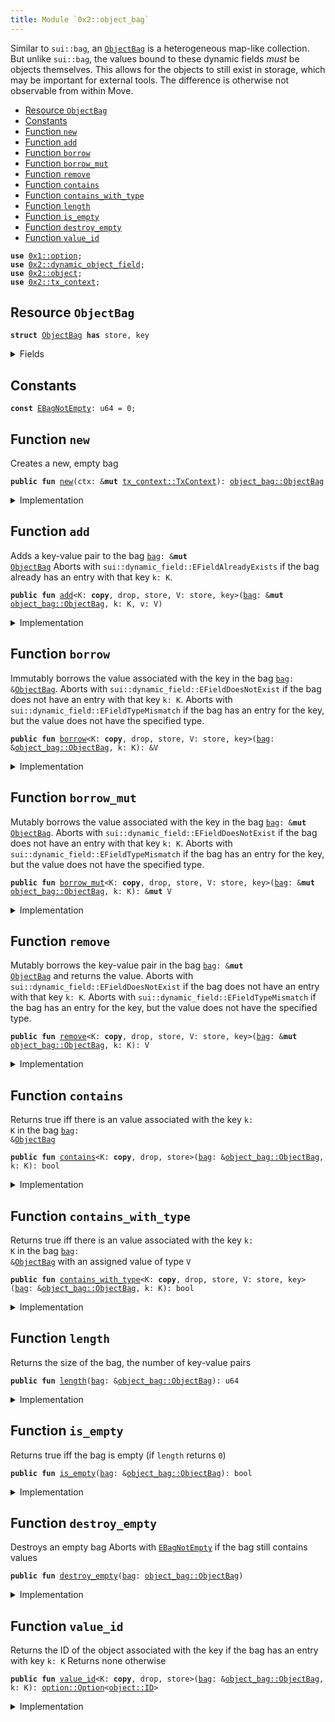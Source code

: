 ```yaml
---
title: Module `0x2::object_bag`
---
```


Similar to <code>sui::bag</code>, an <code><a href="object_bag.md#0x2_object_bag_ObjectBag">ObjectBag</a></code> is a heterogeneous map-like collection. But unlike
<code>sui::bag</code>, the values bound to these dynamic fields _must_ be objects themselves. This allows
for the objects to still exist in storage, which may be important for external tools.
The difference is otherwise not observable from within Move.


-  [Resource `ObjectBag`](#0x2_object_bag_ObjectBag)
-  [Constants](#@Constants_0)
-  [Function `new`](#0x2_object_bag_new)
-  [Function `add`](#0x2_object_bag_add)
-  [Function `borrow`](#0x2_object_bag_borrow)
-  [Function `borrow_mut`](#0x2_object_bag_borrow_mut)
-  [Function `remove`](#0x2_object_bag_remove)
-  [Function `contains`](#0x2_object_bag_contains)
-  [Function `contains_with_type`](#0x2_object_bag_contains_with_type)
-  [Function `length`](#0x2_object_bag_length)
-  [Function `is_empty`](#0x2_object_bag_is_empty)
-  [Function `destroy_empty`](#0x2_object_bag_destroy_empty)
-  [Function `value_id`](#0x2_object_bag_value_id)


<pre><code><b>use</b> <a href="../move-stdlib/option.md#0x1_option">0x1::option</a>;
<b>use</b> <a href="dynamic_object_field.md#0x2_dynamic_object_field">0x2::dynamic_object_field</a>;
<b>use</b> <a href="object.md#0x2_object">0x2::object</a>;
<b>use</b> <a href="tx_context.md#0x2_tx_context">0x2::tx_context</a>;
</code></pre>



<a name="0x2_object_bag_ObjectBag"></a>

## Resource `ObjectBag`



<pre><code><b>struct</b> <a href="object_bag.md#0x2_object_bag_ObjectBag">ObjectBag</a> <b>has</b> store, key
</code></pre>



<details>
<summary>Fields</summary>


<dl>
<dt>
<code>id: <a href="object.md#0x2_object_UID">object::UID</a></code>
</dt>
<dd>
 the ID of this bag
</dd>
<dt>
<code>size: u64</code>
</dt>
<dd>
 the number of key-value pairs in the bag
</dd>
</dl>


</details>

<a name="@Constants_0"></a>

## Constants


<a name="0x2_object_bag_EBagNotEmpty"></a>



<pre><code><b>const</b> <a href="object_bag.md#0x2_object_bag_EBagNotEmpty">EBagNotEmpty</a>: u64 = 0;
</code></pre>



<a name="0x2_object_bag_new"></a>

## Function `new`

Creates a new, empty bag


<pre><code><b>public</b> <b>fun</b> <a href="object_bag.md#0x2_object_bag_new">new</a>(ctx: &<b>mut</b> <a href="tx_context.md#0x2_tx_context_TxContext">tx_context::TxContext</a>): <a href="object_bag.md#0x2_object_bag_ObjectBag">object_bag::ObjectBag</a>
</code></pre>



<details>
<summary>Implementation</summary>


<pre><code><b>public</b> <b>fun</b> <a href="object_bag.md#0x2_object_bag_new">new</a>(ctx: &<b>mut</b> TxContext): <a href="object_bag.md#0x2_object_bag_ObjectBag">ObjectBag</a> {
    <a href="object_bag.md#0x2_object_bag_ObjectBag">ObjectBag</a> {
        id: <a href="object.md#0x2_object_new">object::new</a>(ctx),
        size: 0,
    }
}
</code></pre>



</details>

<a name="0x2_object_bag_add"></a>

## Function `add`

Adds a key-value pair to the bag <code><a href="bag.md#0x2_bag">bag</a>: &<b>mut</b> <a href="object_bag.md#0x2_object_bag_ObjectBag">ObjectBag</a></code>
Aborts with <code>sui::dynamic_field::EFieldAlreadyExists</code> if the bag already has an entry with
that key <code>k: K</code>.


<pre><code><b>public</b> <b>fun</b> <a href="object_bag.md#0x2_object_bag_add">add</a>&lt;K: <b>copy</b>, drop, store, V: store, key&gt;(<a href="bag.md#0x2_bag">bag</a>: &<b>mut</b> <a href="object_bag.md#0x2_object_bag_ObjectBag">object_bag::ObjectBag</a>, k: K, v: V)
</code></pre>



<details>
<summary>Implementation</summary>


<pre><code><b>public</b> <b>fun</b> <a href="object_bag.md#0x2_object_bag_add">add</a>&lt;K: <b>copy</b> + drop + store, V: key + store&gt;(<a href="bag.md#0x2_bag">bag</a>: &<b>mut</b> <a href="object_bag.md#0x2_object_bag_ObjectBag">ObjectBag</a>, k: K, v: V) {
    ofield::add(&<b>mut</b> <a href="bag.md#0x2_bag">bag</a>.id, k, v);
    <a href="bag.md#0x2_bag">bag</a>.size = <a href="bag.md#0x2_bag">bag</a>.size + 1;
}
</code></pre>



</details>

<a name="0x2_object_bag_borrow"></a>

## Function `borrow`

Immutably borrows the value associated with the key in the bag <code><a href="bag.md#0x2_bag">bag</a>: &<a href="object_bag.md#0x2_object_bag_ObjectBag">ObjectBag</a></code>.
Aborts with <code>sui::dynamic_field::EFieldDoesNotExist</code> if the bag does not have an entry with
that key <code>k: K</code>.
Aborts with <code>sui::dynamic_field::EFieldTypeMismatch</code> if the bag has an entry for the key, but
the value does not have the specified type.


<pre><code><b>public</b> <b>fun</b> <a href="borrow.md#0x2_borrow">borrow</a>&lt;K: <b>copy</b>, drop, store, V: store, key&gt;(<a href="bag.md#0x2_bag">bag</a>: &<a href="object_bag.md#0x2_object_bag_ObjectBag">object_bag::ObjectBag</a>, k: K): &V
</code></pre>



<details>
<summary>Implementation</summary>


<pre><code><b>public</b> <b>fun</b> <a href="borrow.md#0x2_borrow">borrow</a>&lt;K: <b>copy</b> + drop + store, V: key + store&gt;(<a href="bag.md#0x2_bag">bag</a>: &<a href="object_bag.md#0x2_object_bag_ObjectBag">ObjectBag</a>, k: K): &V {
    ofield::borrow(&<a href="bag.md#0x2_bag">bag</a>.id, k)
}
</code></pre>



</details>

<a name="0x2_object_bag_borrow_mut"></a>

## Function `borrow_mut`

Mutably borrows the value associated with the key in the bag <code><a href="bag.md#0x2_bag">bag</a>: &<b>mut</b> <a href="object_bag.md#0x2_object_bag_ObjectBag">ObjectBag</a></code>.
Aborts with <code>sui::dynamic_field::EFieldDoesNotExist</code> if the bag does not have an entry with
that key <code>k: K</code>.
Aborts with <code>sui::dynamic_field::EFieldTypeMismatch</code> if the bag has an entry for the key, but
the value does not have the specified type.


<pre><code><b>public</b> <b>fun</b> <a href="object_bag.md#0x2_object_bag_borrow_mut">borrow_mut</a>&lt;K: <b>copy</b>, drop, store, V: store, key&gt;(<a href="bag.md#0x2_bag">bag</a>: &<b>mut</b> <a href="object_bag.md#0x2_object_bag_ObjectBag">object_bag::ObjectBag</a>, k: K): &<b>mut</b> V
</code></pre>



<details>
<summary>Implementation</summary>


<pre><code><b>public</b> <b>fun</b> <a href="object_bag.md#0x2_object_bag_borrow_mut">borrow_mut</a>&lt;K: <b>copy</b> + drop + store, V: key + store&gt;(<a href="bag.md#0x2_bag">bag</a>: &<b>mut</b> <a href="object_bag.md#0x2_object_bag_ObjectBag">ObjectBag</a>, k: K): &<b>mut</b> V {
    ofield::borrow_mut(&<b>mut</b> <a href="bag.md#0x2_bag">bag</a>.id, k)
}
</code></pre>



</details>

<a name="0x2_object_bag_remove"></a>

## Function `remove`

Mutably borrows the key-value pair in the bag <code><a href="bag.md#0x2_bag">bag</a>: &<b>mut</b> <a href="object_bag.md#0x2_object_bag_ObjectBag">ObjectBag</a></code> and returns the value.
Aborts with <code>sui::dynamic_field::EFieldDoesNotExist</code> if the bag does not have an entry with
that key <code>k: K</code>.
Aborts with <code>sui::dynamic_field::EFieldTypeMismatch</code> if the bag has an entry for the key, but
the value does not have the specified type.


<pre><code><b>public</b> <b>fun</b> <a href="object_bag.md#0x2_object_bag_remove">remove</a>&lt;K: <b>copy</b>, drop, store, V: store, key&gt;(<a href="bag.md#0x2_bag">bag</a>: &<b>mut</b> <a href="object_bag.md#0x2_object_bag_ObjectBag">object_bag::ObjectBag</a>, k: K): V
</code></pre>



<details>
<summary>Implementation</summary>


<pre><code><b>public</b> <b>fun</b> <a href="object_bag.md#0x2_object_bag_remove">remove</a>&lt;K: <b>copy</b> + drop + store, V: key + store&gt;(<a href="bag.md#0x2_bag">bag</a>: &<b>mut</b> <a href="object_bag.md#0x2_object_bag_ObjectBag">ObjectBag</a>, k: K): V {
    <b>let</b> v = ofield::remove(&<b>mut</b> <a href="bag.md#0x2_bag">bag</a>.id, k);
    <a href="bag.md#0x2_bag">bag</a>.size = <a href="bag.md#0x2_bag">bag</a>.size - 1;
    v
}
</code></pre>



</details>

<a name="0x2_object_bag_contains"></a>

## Function `contains`

Returns true iff there is an value associated with the key <code>k: K</code> in the bag <code><a href="bag.md#0x2_bag">bag</a>: &<a href="object_bag.md#0x2_object_bag_ObjectBag">ObjectBag</a></code>


<pre><code><b>public</b> <b>fun</b> <a href="object_bag.md#0x2_object_bag_contains">contains</a>&lt;K: <b>copy</b>, drop, store&gt;(<a href="bag.md#0x2_bag">bag</a>: &<a href="object_bag.md#0x2_object_bag_ObjectBag">object_bag::ObjectBag</a>, k: K): bool
</code></pre>



<details>
<summary>Implementation</summary>


<pre><code><b>public</b> <b>fun</b> <a href="object_bag.md#0x2_object_bag_contains">contains</a>&lt;K: <b>copy</b> + drop + store&gt;(<a href="bag.md#0x2_bag">bag</a>: &<a href="object_bag.md#0x2_object_bag_ObjectBag">ObjectBag</a>, k: K): bool {
    ofield::exists_&lt;K&gt;(&<a href="bag.md#0x2_bag">bag</a>.id, k)
}
</code></pre>



</details>

<a name="0x2_object_bag_contains_with_type"></a>

## Function `contains_with_type`

Returns true iff there is an value associated with the key <code>k: K</code> in the bag <code><a href="bag.md#0x2_bag">bag</a>: &<a href="object_bag.md#0x2_object_bag_ObjectBag">ObjectBag</a></code>
with an assigned value of type <code>V</code>


<pre><code><b>public</b> <b>fun</b> <a href="object_bag.md#0x2_object_bag_contains_with_type">contains_with_type</a>&lt;K: <b>copy</b>, drop, store, V: store, key&gt;(<a href="bag.md#0x2_bag">bag</a>: &<a href="object_bag.md#0x2_object_bag_ObjectBag">object_bag::ObjectBag</a>, k: K): bool
</code></pre>



<details>
<summary>Implementation</summary>


<pre><code><b>public</b> <b>fun</b> <a href="object_bag.md#0x2_object_bag_contains_with_type">contains_with_type</a>&lt;K: <b>copy</b> + drop + store, V: key + store&gt;(<a href="bag.md#0x2_bag">bag</a>: &<a href="object_bag.md#0x2_object_bag_ObjectBag">ObjectBag</a>, k: K): bool {
    ofield::exists_with_type&lt;K, V&gt;(&<a href="bag.md#0x2_bag">bag</a>.id, k)
}
</code></pre>



</details>

<a name="0x2_object_bag_length"></a>

## Function `length`

Returns the size of the bag, the number of key-value pairs


<pre><code><b>public</b> <b>fun</b> <a href="object_bag.md#0x2_object_bag_length">length</a>(<a href="bag.md#0x2_bag">bag</a>: &<a href="object_bag.md#0x2_object_bag_ObjectBag">object_bag::ObjectBag</a>): u64
</code></pre>



<details>
<summary>Implementation</summary>


<pre><code><b>public</b> <b>fun</b> <a href="object_bag.md#0x2_object_bag_length">length</a>(<a href="bag.md#0x2_bag">bag</a>: &<a href="object_bag.md#0x2_object_bag_ObjectBag">ObjectBag</a>): u64 {
    <a href="bag.md#0x2_bag">bag</a>.size
}
</code></pre>



</details>

<a name="0x2_object_bag_is_empty"></a>

## Function `is_empty`

Returns true iff the bag is empty (if <code>length</code> returns <code>0</code>)


<pre><code><b>public</b> <b>fun</b> <a href="object_bag.md#0x2_object_bag_is_empty">is_empty</a>(<a href="bag.md#0x2_bag">bag</a>: &<a href="object_bag.md#0x2_object_bag_ObjectBag">object_bag::ObjectBag</a>): bool
</code></pre>



<details>
<summary>Implementation</summary>


<pre><code><b>public</b> <b>fun</b> <a href="object_bag.md#0x2_object_bag_is_empty">is_empty</a>(<a href="bag.md#0x2_bag">bag</a>: &<a href="object_bag.md#0x2_object_bag_ObjectBag">ObjectBag</a>): bool {
    <a href="bag.md#0x2_bag">bag</a>.size == 0
}
</code></pre>



</details>

<a name="0x2_object_bag_destroy_empty"></a>

## Function `destroy_empty`

Destroys an empty bag
Aborts with <code><a href="object_bag.md#0x2_object_bag_EBagNotEmpty">EBagNotEmpty</a></code> if the bag still contains values


<pre><code><b>public</b> <b>fun</b> <a href="object_bag.md#0x2_object_bag_destroy_empty">destroy_empty</a>(<a href="bag.md#0x2_bag">bag</a>: <a href="object_bag.md#0x2_object_bag_ObjectBag">object_bag::ObjectBag</a>)
</code></pre>



<details>
<summary>Implementation</summary>


<pre><code><b>public</b> <b>fun</b> <a href="object_bag.md#0x2_object_bag_destroy_empty">destroy_empty</a>(<a href="bag.md#0x2_bag">bag</a>: <a href="object_bag.md#0x2_object_bag_ObjectBag">ObjectBag</a>) {
    <b>let</b> <a href="object_bag.md#0x2_object_bag_ObjectBag">ObjectBag</a> { id, size } = <a href="bag.md#0x2_bag">bag</a>;
    <b>assert</b>!(size == 0, <a href="object_bag.md#0x2_object_bag_EBagNotEmpty">EBagNotEmpty</a>);
    <a href="object.md#0x2_object_delete">object::delete</a>(id)
}
</code></pre>



</details>

<a name="0x2_object_bag_value_id"></a>

## Function `value_id`

Returns the ID of the object associated with the key if the bag has an entry with key <code>k: K</code>
Returns none otherwise


<pre><code><b>public</b> <b>fun</b> <a href="object_bag.md#0x2_object_bag_value_id">value_id</a>&lt;K: <b>copy</b>, drop, store&gt;(<a href="bag.md#0x2_bag">bag</a>: &<a href="object_bag.md#0x2_object_bag_ObjectBag">object_bag::ObjectBag</a>, k: K): <a href="../move-stdlib/option.md#0x1_option_Option">option::Option</a>&lt;<a href="object.md#0x2_object_ID">object::ID</a>&gt;
</code></pre>



<details>
<summary>Implementation</summary>


<pre><code><b>public</b> <b>fun</b> <a href="object_bag.md#0x2_object_bag_value_id">value_id</a>&lt;K: <b>copy</b> + drop + store&gt;(<a href="bag.md#0x2_bag">bag</a>: &<a href="object_bag.md#0x2_object_bag_ObjectBag">ObjectBag</a>, k: K): Option&lt;ID&gt; {
    ofield::id(&<a href="bag.md#0x2_bag">bag</a>.id, k)
}
</code></pre>



</details>
